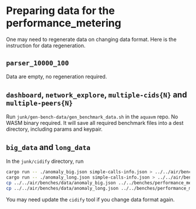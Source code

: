 # Preparing data for the performance_metering

One may need to regenerate data on changing data format.  Here is the instruction for data regeneration.

## `parser_10000_100`

Data are empty, no regeneration required.

## `dashboard`, `network_explore`, `multiple-cids{N}` and `multiple-peers{N}`

Run `junk/gen-bench-data/gen_benchmark_data.sh` in the `aquavm` repo.  No WASM binary required.
It will save all required benchmark files into a dest directory, including params and keypair.

## `big_data` and `long_data`

In the `junk/cidify` directory, run

``` sh
cargo run -- ./anomaly_big.json simple-calls-info.json > ../../air/benches/data/anomaly_big.json
cargo run -- ./anomaly_long.json simple-calls-info.json > ../../air/benches/data/anomaly_long.json
cp ../../air/benches/data/anomaly_big.json ../../benches/performance_metering/big_values_data/prev_data.json
cp ../../air/benches/data/anomaly_long.json ../../benches/performance_metering/long_data/cur_data.json
```

You may need update the `cidify` tool if you change data format again.
